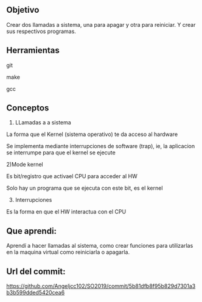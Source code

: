 ## Objetivo
Crear dos llamadas a sistema, una para apagar y otra para reiniciar. Y crear sus respectivos programas. 

## Herramientas 
git

make

gcc

## Conceptos

1) LLamadas a a sistema

La forma que el Kernel (sistema operativo) te da acceso al hardware

Se implementa mediante interrupciones de software (trap), ie, la aplicacion se interrumpe para que el kernel se ejecute

2)Mode kernel

Es bit/registro que activael CPU para acceder al HW

Solo hay un programa que se ejecuta con este bit, es el kernel

3) Interrupciones

Es la forma en que el HW interactua con el CPU

## Que aprendi:

Aprendí a hacer llamadas al sistema, como crear funciones para utilizarlas en la maquina virtual como reiniciarla o apagarla.

## Url del commit: 

https://github.com/Angeljcc102/SO2019/commit/5b81dfb8f95b829d7301a3b3b599dded5420cea6
